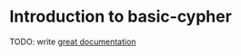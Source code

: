 # Introduction to basic-cypher

TODO: write [great documentation](http://jacobian.org/writing/what-to-write/)
